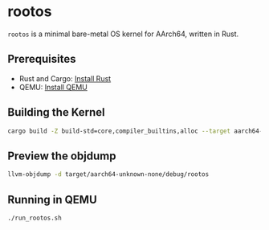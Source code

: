 # rootos

`rootos` is a minimal bare-metal OS kernel for AArch64, written in Rust.

## Prerequisites

- Rust and Cargo: [Install Rust](https://www.rustup.rs/)
- QEMU: [Install QEMU](https://www.qemu.org/download/)

## Building the Kernel

```sh
cargo build -Z build-std=core,compiler_builtins,alloc --target aarch64-unknown-none.json
```

## Preview the objdump

```sh
llvm-objdump -d target/aarch64-unknown-none/debug/rootos
```

## Running in QEMU

```sh
./run_rootos.sh
```
